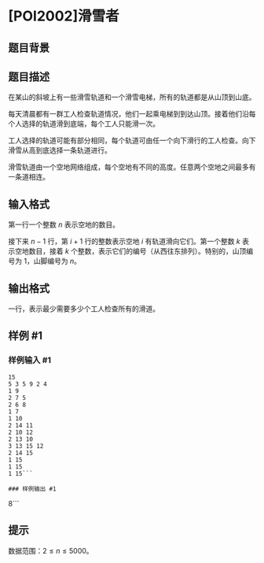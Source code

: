# [POI2002]滑雪者

## 题目背景



## 题目描述

在某山的斜坡上有一些滑雪轨道和一个滑雪电梯，所有的轨道都是从山顶到山底。

每天清晨都有一群工人检查轨道情况，他们一起乘电梯到到达山顶。接着他们沿每个人选择的轨道滑到底端，每个工人只能滑一次。

工人选择的轨道可能有部分相同，每个轨道可由任一个向下滑行的工人检查。向下滑雪从高到底选择一条轨道进行。

滑雪轨道由一个空地网络组成，每个空地有不同的高度。任意两个空地之间最多有一条道相连。

## 输入格式

第一行一个整数 $n$ 表示空地的数目。

接下来 $n-1$ 行，第 $i+1$ 行的整数表示空地 $i$ 有轨道滑向它们。第一个整数 $k$ 表示空地数目，接着 $k$ 个整数，表示它们的编号（从西往东排列）。特别的，山顶编号为 $1$，山脚编号为 $n$。

## 输出格式

一行，表示最少需要多少个工人检查所有的滑道。

## 样例 #1

### 样例输入 #1
```
15
5 3 5 9 2 4
1 9
2 7 5
2 6 8
1 7
1 10
2 14 11
2 10 12
2 13 10
3 13 15 12
2 14 15
1 15
1 15
1 15```

### 样例输出 #1

```
8```

## 提示

数据范围：$2 \le n \le 5000$。
